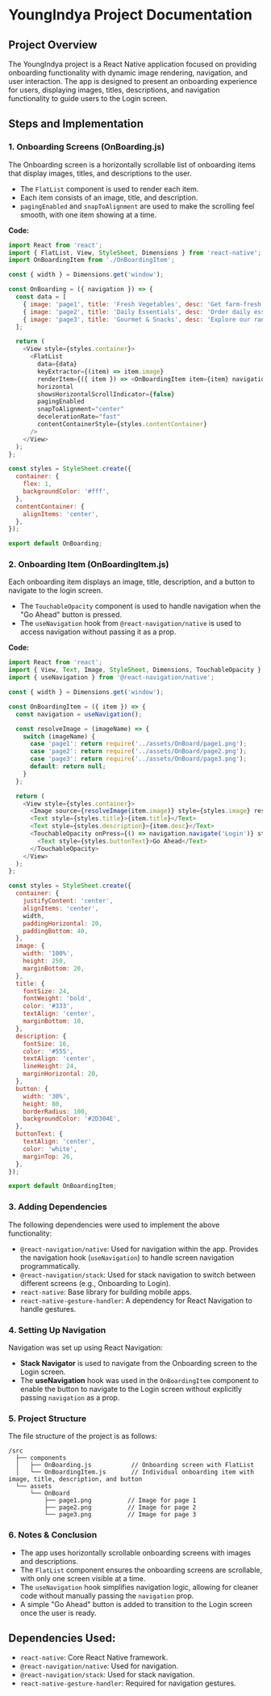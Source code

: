 
# YoungIndya Project Documentation

## Project Overview
The YoungIndya project is a React Native application focused on providing onboarding functionality with dynamic image rendering, navigation, and user interaction. The app is designed to present an onboarding experience for users, displaying images, titles, descriptions, and navigation functionality to guide users to the Login screen.

## Steps and Implementation

### 1. **Onboarding Screens (OnBoarding.js)**
The Onboarding screen is a horizontally scrollable list of onboarding items that display images, titles, and descriptions to the user.

- The `FlatList` component is used to render each item.
- Each item consists of an image, title, and description.
- `pagingEnabled` and `snapToAlignment` are used to make the scrolling feel smooth, with one item showing at a time.

**Code:**
```javascript
import React from 'react';
import { FlatList, View, StyleSheet, Dimensions } from 'react-native';
import OnBoardingItem from './OnBoardingItem';

const { width } = Dimensions.get('window');

const OnBoarding = ({ navigation }) => {
  const data = [
    { image: 'page1', title: 'Fresh Vegetables', desc: 'Get farm-fresh vegetables delivered right to your doorstep.' },
    { image: 'page2', title: 'Daily Essentials', desc: 'Order daily essentials like milk, eggs, and bread.' },
    { image: 'page3', title: 'Gourmet & Snacks', desc: 'Explore our range of gourmet items and snacks.' },
  ];

  return (
    <View style={styles.container}>
      <FlatList
        data={data}
        keyExtractor={(item) => item.image}
        renderItem={({ item }) => <OnBoardingItem item={item} navigation={navigation} />}
        horizontal
        showsHorizontalScrollIndicator={false}
        pagingEnabled
        snapToAlignment="center"
        decelerationRate="fast"
        contentContainerStyle={styles.contentContainer}
      />
    </View>
  );
};

const styles = StyleSheet.create({
  container: {
    flex: 1,
    backgroundColor: '#fff',
  },
  contentContainer: {
    alignItems: 'center',
  },
});

export default OnBoarding;
```

### 2. **Onboarding Item (OnBoardingItem.js)**
Each onboarding item displays an image, title, description, and a button to navigate to the login screen.

- The `TouchableOpacity` component is used to handle navigation when the "Go Ahead" button is pressed.
- The `useNavigation` hook from `@react-navigation/native` is used to access navigation without passing it as a prop.

**Code:**
```javascript
import React from 'react';
import { View, Text, Image, StyleSheet, Dimensions, TouchableOpacity } from 'react-native';
import { useNavigation } from '@react-navigation/native';

const { width } = Dimensions.get('window');

const OnBoardingItem = ({ item }) => {
  const navigation = useNavigation();

  const resolveImage = (imageName) => {
    switch (imageName) {
      case 'page1': return require('../assets/OnBoard/page1.png');
      case 'page2': return require('../assets/OnBoard/page2.png');
      case 'page3': return require('../assets/OnBoard/page3.png');
      default: return null;
    }
  };

  return (
    <View style={styles.container}>
      <Image source={resolveImage(item.image)} style={styles.image} resizeMode="contain" />
      <Text style={styles.title}>{item.title}</Text>
      <Text style={styles.description}>{item.desc}</Text>
      <TouchableOpacity onPress={() => navigation.navigate('Login')} style={styles.button}>
        <Text style={styles.buttonText}>Go Ahead</Text>
      </TouchableOpacity>
    </View>
  );
};

const styles = StyleSheet.create({
  container: {
    justifyContent: 'center',
    alignItems: 'center',
    width,
    paddingHorizontal: 20,
    paddingBottom: 40,
  },
  image: {
    width: '100%',
    height: 250,
    marginBottom: 20,
  },
  title: {
    fontSize: 24,
    fontWeight: 'bold',
    color: '#333',
    textAlign: 'center',
    marginBottom: 10,
  },
  description: {
    fontSize: 16,
    color: '#555',
    textAlign: 'center',
    lineHeight: 24,
    marginHorizontal: 20,
  },
  button: {
    width: '30%',
    height: 80,
    borderRadius: 100,
    backgroundColor: '#2D304E',
  },
  buttonText: {
    textAlign: 'center',
    color: 'white',
    marginTop: 26,
  },
});

export default OnBoardingItem;
```

### 3. **Adding Dependencies**
The following dependencies were used to implement the above functionality:

- `@react-navigation/native`: Used for navigation within the app. Provides the navigation hook (`useNavigation`) to handle screen navigation programmatically.
- `@react-navigation/stack`: Used for stack navigation to switch between different screens (e.g., Onboarding to Login).
- `react-native`: Base library for building mobile apps.
- `react-native-gesture-handler`: A dependency for React Navigation to handle gestures.

### 4. **Setting Up Navigation**
Navigation was set up using React Navigation:

- **Stack Navigator** is used to navigate from the Onboarding screen to the Login screen.
- The **useNavigation** hook was used in the `OnBoardingItem` component to enable the button to navigate to the Login screen without explicitly passing `navigation` as a prop.

### 5. **Project Structure**

The file structure of the project is as follows:
```plaintext
/src
  ├── components
  │   ├── OnBoarding.js           // Onboarding screen with FlatList
  │   └── OnBoardingItem.js       // Individual onboarding item with image, title, description, and button
  └── assets
      └── OnBoard
          ├── page1.png          // Image for page 1
          ├── page2.png          // Image for page 2
          └── page3.png          // Image for page 3
```
### 6. **Notes & Conclusion**
- The app uses horizontally scrollable onboarding screens with images and descriptions.
- The `FlatList` component ensures the onboarding screens are scrollable, with only one screen visible at a time.
- The `useNavigation` hook simplifies navigation logic, allowing for cleaner code without manually passing the `navigation` prop.
- A simple "Go Ahead" button is added to transition to the Login screen once the user is ready.

## Dependencies Used:
- `react-native`: Core React Native framework.
- `@react-navigation/native`: Used for navigation.
- `@react-navigation/stack`: Used for stack navigation.
- `react-native-gesture-handler`: Required for navigation gestures.
